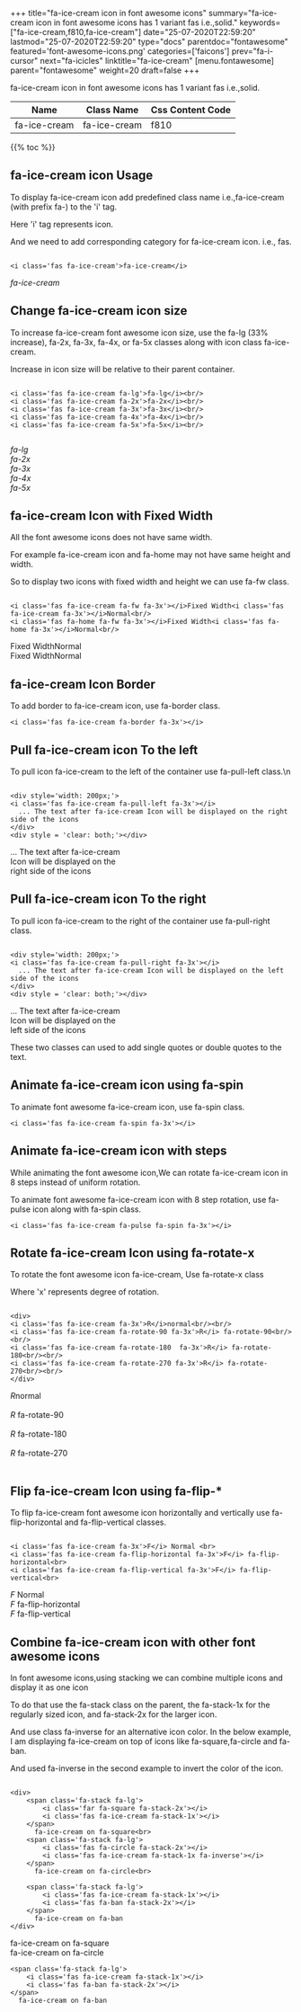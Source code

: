 +++
title="fa-ice-cream icon in font awesome icons"
summary="fa-ice-cream icon in font awesome icons has 1 variant fas i.e.,solid."
keywords=["fa-ice-cream,f810,fa-ice-cream"]
date="25-07-2020T22:59:20"
lastmod="25-07-2020T22:59:20"
type="docs"
parentdoc="fontawesome"
featured='font-awesome-icons.png'
categories=['faicons']
prev="fa-i-cursor"
next="fa-icicles"
linktitle="fa-ice-cream"
[menu.fontawesome]
parent="fontawesome"
weight=20
draft=false
+++


fa-ice-cream icon in font awesome icons has 1 variant fas i.e.,solid.

<div class='table-responsive'><table class='table'><thead><tr><th>Name</th><th>Class Name</th><th>Css Content Code</th></tr></thead><tbody><tr><td>fa-ice-cream</td><td>fa-ice-cream</td><td>f810</td></tr></tbody></table></div>


{{% toc %}}


## fa-ice-cream icon Usage

To display fa-ice-cream icon add predefined class name i.e.,fa-ice-cream (with prefix fa-) to the 'i' tag.

Here 'i' tag represents icon.

And we need to add corresponding category for fa-ice-cream icon. i.e., fas.


```

<i class='fas fa-ice-cream'>fa-ice-cream</i>
```

<i class='fas fa-ice-cream'>fa-ice-cream</i>




## Change fa-ice-cream icon size
To increase fa-ice-cream font awesome icon size, use the fa-lg (33% increase), fa-2x, fa-3x, fa-4x, or fa-5x classes along with icon class fa-ice-cream.

Increase in icon size will be relative to their parent container. 

```

<i class='fas fa-ice-cream fa-lg'>fa-lg</i><br/>
<i class='fas fa-ice-cream fa-2x'>fa-2x</i><br/>
<i class='fas fa-ice-cream fa-3x'>fa-3x</i><br/>
<i class='fas fa-ice-cream fa-4x'>fa-4x</i><br/>
<i class='fas fa-ice-cream fa-5x'>fa-5x</i><br/>
            
```

<i class='fas fa-ice-cream fa-lg'>fa-lg</i><br/>
<i class='fas fa-ice-cream fa-2x'>fa-2x</i><br/>
<i class='fas fa-ice-cream fa-3x'>fa-3x</i><br/>
<i class='fas fa-ice-cream fa-4x'>fa-4x</i><br/>
<i class='fas fa-ice-cream fa-5x'>fa-5x</i><br/>
            



## fa-ice-cream Icon with Fixed Width 

All the font awesome icons does not have same width.

For example fa-ice-cream icon and fa-home may not have same height and width.

So to display two icons with fixed width and height we can use fa-fw class.


```

<i class='fas fa-ice-cream fa-fw fa-3x'></i>Fixed Width<i class='fas fa-ice-cream fa-3x'></i>Normal<br/>
<i class='fas fa-home fa-fw fa-3x'></i>Fixed Width<i class='fas fa-home fa-3x'></i>Normal<br/>
```

<i class='fas fa-ice-cream fa-fw fa-3x'></i>Fixed Width<i class='fas fa-ice-cream fa-3x'></i>Normal<br/>
<i class='fas fa-home fa-fw fa-3x'></i>Fixed Width<i class='fas fa-home fa-3x'></i>Normal<br/>



## fa-ice-cream Icon Border 

To add border to fa-ice-cream icon, use fa-border class.


```
<i class='fas fa-ice-cream fa-border fa-3x'></i>

```
<i class='fas fa-ice-cream fa-border fa-3x'></i>





## Pull fa-ice-cream icon To the left

To pull icon fa-ice-cream to the left of the container use fa-pull-left class.\n

```

<div style='width: 200px;'>
<i class='fas fa-ice-cream fa-pull-left fa-3x'></i>
  ... The text after fa-ice-cream Icon will be displayed on the right side of the icons
</div>
<div style = 'clear: both;'></div>
```

<div style='width: 200px;'>
<i class='fas fa-ice-cream fa-pull-left fa-3x'></i>
  ... The text after fa-ice-cream Icon will be displayed on the right side of the icons
</div>
<div style = 'clear: both;'></div>




## Pull fa-ice-cream icon To the right
To pull icon fa-ice-cream to the right of the container use fa-pull-right class.

```

<div style='width: 200px;'>
<i class='fas fa-ice-cream fa-pull-right fa-3x'></i>
  ... The text after fa-ice-cream Icon will be displayed on the left side of the icons
</div>
<div style = 'clear: both;'></div>
```

<div style='width: 200px;'>
<i class='fas fa-ice-cream fa-pull-right fa-3x'></i>
  ... The text after fa-ice-cream Icon will be displayed on the left side of the icons
</div>
<div style = 'clear: both;'></div>

These two classes can used to add single quotes or double quotes to the text.


## Animate fa-ice-cream icon using fa-spin
To animate font awesome fa-ice-cream icon, use fa-spin class.

```
<i class='fas fa-ice-cream fa-spin fa-3x'></i>
```
<i class='fas fa-ice-cream fa-spin fa-3x'></i>




## Animate fa-ice-cream icon with steps
While animating the font awesome icon,We can rotate fa-ice-cream icon in 8 steps instead of uniform rotation.

To animate font awesome fa-ice-cream icon with 8 step rotation, use fa-pulse icon along with fa-spin class.


```
<i class='fas fa-ice-cream fa-pulse fa-spin fa-3x'></i>

```
<i class='fas fa-ice-cream fa-pulse fa-spin fa-3x'></i>





## Rotate fa-ice-cream Icon using fa-rotate-x
To rotate the font awesome icon fa-ice-cream, Use fa-rotate-x class

Where 'x' represents degree of rotation.


```

<div>
<i class='fas fa-ice-cream fa-3x'>R</i>normal<br/><br/>
<i class='fas fa-ice-cream fa-rotate-90 fa-3x'>R</i> fa-rotate-90<br/><br/> 
<i class='fas fa-ice-cream fa-rotate-180  fa-3x'>R</i> fa-rotate-180<br/><br/> 
<i class='fas fa-ice-cream fa-rotate-270 fa-3x'>R</i> fa-rotate-270<br/><br/>
</div>
```

<div>
<i class='fas fa-ice-cream fa-3x'>R</i>normal<br/><br/>
<i class='fas fa-ice-cream fa-rotate-90 fa-3x'>R</i> fa-rotate-90<br/><br/> 
<i class='fas fa-ice-cream fa-rotate-180  fa-3x'>R</i> fa-rotate-180<br/><br/> 
<i class='fas fa-ice-cream fa-rotate-270 fa-3x'>R</i> fa-rotate-270<br/><br/>
</div>




## Flip fa-ice-cream Icon using fa-flip-*
To flip fa-ice-cream font awesome icon horizontally and vertically use fa-flip-horizontal and fa-flip-vertical classes. 

```

<i class='fas fa-ice-cream fa-3x'>F</i> Normal <br>
<i class='fas fa-ice-cream fa-flip-horizontal fa-3x'>F</i> fa-flip-horizontal<br>
<i class='fas fa-ice-cream fa-flip-vertical fa-3x'>F</i> fa-flip-vertical<br>
```

<i class='fas fa-ice-cream fa-3x'>F</i> Normal <br>
<i class='fas fa-ice-cream fa-flip-horizontal fa-3x'>F</i> fa-flip-horizontal<br>
<i class='fas fa-ice-cream fa-flip-vertical fa-3x'>F</i> fa-flip-vertical<br>




## Combine fa-ice-cream icon with other font awesome icons
In font awesome icons,using stacking we can combine multiple icons and display it as one icon 

To do that use the fa-stack class on the parent, the fa-stack-1x for the regularly sized icon, and fa-stack-2x for the larger icon.

And use class fa-inverse for an alternative icon color. 
In the below example, I am displaying fa-ice-cream on top of icons like fa-square,fa-circle and fa-ban.

And used fa-inverse in the second example to invert the color of the icon.

```

<div>
    <span class='fa-stack fa-lg'>
        <i class='far fa-square fa-stack-2x'></i>
        <i class='fas fa-ice-cream fa-stack-1x'></i>
    </span>
      fa-ice-cream on fa-square<br>
    <span class='fa-stack fa-lg'>
        <i class='fas fa-circle fa-stack-2x'></i>
        <i class='fas fa-ice-cream fa-stack-1x fa-inverse'></i>
    </span>
      fa-ice-cream on fa-circle<br>

    <span class='fa-stack fa-lg'>
        <i class='fas fa-ice-cream fa-stack-1x'></i>
        <i class='fas fa-ban fa-stack-2x'></i>
    </span>
      fa-ice-cream on fa-ban
</div>
```

<div>
    <span class='fa-stack fa-lg'>
        <i class='far fa-square fa-stack-2x'></i>
        <i class='fas fa-ice-cream fa-stack-1x'></i>
    </span>
      fa-ice-cream on fa-square<br>
    <span class='fa-stack fa-lg'>
        <i class='fas fa-circle fa-stack-2x'></i>
        <i class='fas fa-ice-cream fa-stack-1x fa-inverse'></i>
    </span>
      fa-ice-cream on fa-circle<br>

    <span class='fa-stack fa-lg'>
        <i class='fas fa-ice-cream fa-stack-1x'></i>
        <i class='fas fa-ban fa-stack-2x'></i>
    </span>
      fa-ice-cream on fa-ban
</div>






